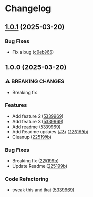 # Changelog

## [1.0.1](https://github.com/zredinger-ccc/tic-tac-toe/compare/v1.0.0...v1.0.1) (2025-03-20)


### Bug Fixes

* Fix a bug ([c9eb966](https://github.com/zredinger-ccc/tic-tac-toe/commit/c9eb9661fe9c39ac930e8d1d46bb363d0810b735))

## 1.0.0 (2025-03-20)


### ⚠ BREAKING CHANGES

* Breaking fix

### Features

* Add feature 2 ([5339969](https://github.com/zredinger-ccc/tic-tac-toe/commit/53399693fd583cf631acf9a8841547c95fd29358))
* Add feature 3 ([5339969](https://github.com/zredinger-ccc/tic-tac-toe/commit/53399693fd583cf631acf9a8841547c95fd29358))
* Add readme ([5339969](https://github.com/zredinger-ccc/tic-tac-toe/commit/53399693fd583cf631acf9a8841547c95fd29358))
* Add Readme updates ([#3](https://github.com/zredinger-ccc/tic-tac-toe/issues/3)) ([225199b](https://github.com/zredinger-ccc/tic-tac-toe/commit/225199bf9319fbe7d6dfef6bbd4861957c7fee4b))
* Cleanup ([225199b](https://github.com/zredinger-ccc/tic-tac-toe/commit/225199bf9319fbe7d6dfef6bbd4861957c7fee4b))


### Bug Fixes

* Breaking fix ([225199b](https://github.com/zredinger-ccc/tic-tac-toe/commit/225199bf9319fbe7d6dfef6bbd4861957c7fee4b))
* Update Readme ([225199b](https://github.com/zredinger-ccc/tic-tac-toe/commit/225199bf9319fbe7d6dfef6bbd4861957c7fee4b))


### Code Refactoring

* tweak this and that ([5339969](https://github.com/zredinger-ccc/tic-tac-toe/commit/53399693fd583cf631acf9a8841547c95fd29358))
